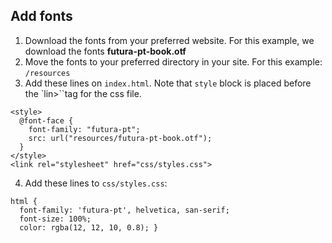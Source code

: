 ## Add fonts

1. Download the fonts from your preferred website. For this example, we download the fonts **futura-pt-book.otf**
2. Move the fonts to your preferred directory in your site. For this example: `/resources`
3. Add these lines on `index.html`. Note that `style` block is placed before the `lin>``tag for the css file.
```
<style>
  @font-face {
    font-family: "futura-pt";
    src: url("resources/futura-pt-book.otf");
  }
</style>
<link rel="stylesheet" href="css/styles.css">
```
4. Add these lines to `css/styles.css`:
```
html {
  font-family: 'futura-pt', helvetica, san-serif;
  font-size: 100%;
  color: rgba(12, 12, 10, 0.8); }
```